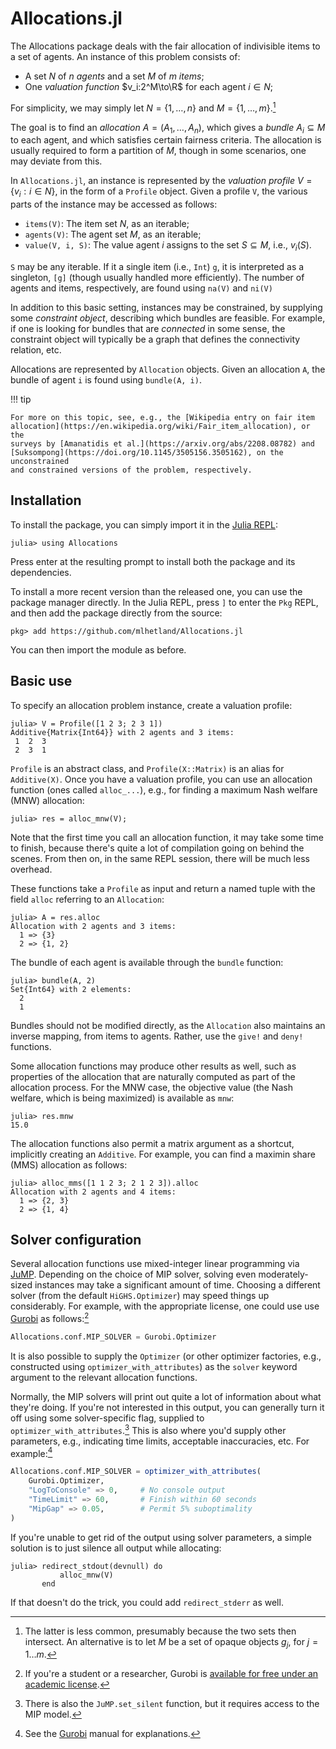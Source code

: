 # Allocations.jl

The Allocations package deals with the fair allocation of indivisible items
to a set of agents. An instance of this problem consists of:

- A set $N$ of $n$ *agents* and a set $M$ of $m$ *items*;
- One *valuation function* $v_i:2^M\to\R$ for each agent $i\in N$;

For simplicity, we may simply let $N=\{1,\dots,n\}$ and $M=\{1,\dots,m\}$.[^1]

The goal is to find an *allocation* $A=(A_1,\dots,A_n)$, which gives a *bundle*
$A_i\subseteq M$ to each agent, and which satisfies certain fairness criteria.
The allocation is usually required to form a partition of $M$, though in some
scenarios, one may deviate from this.

In `Allocations.jl`, an instance is represented by the *valuation profile*
$V=\{v_i:i\in N\}$, in the form of a `Profile` object. Given a profile `V`, the
various parts of the instance may be accessed as follows:

- `items(V)`: The item set $N$, as an iterable;
- `agents(V)`: The agent set $M$, as an iterable;
- `value(V, i, S)`: The value agent $i$ assigns to the set $S\subseteq
  M$, i.e., $v_i(S)$.

`S` may be any iterable. If it a single item (i.e., `Int`) `g`, it is
interpreted as a singleton, `[g]` (though usually handled more efficiently).
The number of agents and items, respectively, are found using `na(V)` and
`ni(V)`

In addition to this basic setting, instances may be constrained, by supplying
some *constraint object*, describing which bundles are feasible. For example, if
one is looking for bundles that are *connected* in some sense, the constraint
object will typically be a graph that defines the connectivity relation, etc.

Allocations are represented by `Allocation` objects. Given an allocation `A`,
the bundle of agent `i` is found using `bundle(A, i)`.

!!! tip

    For more on this topic, see, e.g., the [Wikipedia entry on fair item
    allocation](https://en.wikipedia.org/wiki/Fair_item_allocation), or the
    surveys by [Amanatidis et al.](https://arxiv.org/abs/2208.08782) and
    [Suksompong](https://doi.org/10.1145/3505156.3505162), on the unconstrained
    and constrained versions of the problem, respectively.

## Installation

To install the package, you can simply import it in the [Julia
REPL](https://docs.julialang.org/en/v1/stdlib/REPL/):

```jldoctest intro
julia> using Allocations
```

Press enter at the resulting prompt to install both the package and its
dependencies.

To install a more recent version than the released one, you can use the package
manager directly. In the Julia REPL, press `]` to enter the `Pkg` REPL, and then
add the package directly from the source:

```julia-repl
pkg> add https://github.com/mlhetland/Allocations.jl
```

You can then import the module as before.

## Basic use

To specify an allocation problem instance, create a valuation profile:

```jldoctest intro
julia> V = Profile([1 2 3; 2 3 1])
Additive{Matrix{Int64}} with 2 agents and 3 items:
 1  2  3
 2  3  1
```

`Profile` is an abstract class, and `Profile(X::Matrix)` is an alias for
`Additive(X)`. Once you have a valuation profile, you can use an allocation
function (ones called `alloc_...`), e.g., for finding a maximum Nash welfare
(MNW) allocation:

```jldoctest intro
julia> res = alloc_mnw(V);
```

Note that the first time you call an allocation function, it may take some time
to finish, because there's quite a lot of compilation going on behind the
scenes. From then on, in the same REPL session, there will be much less
overhead.

These functions take a `Profile` as input and return a named tuple with the
field `alloc` referring to an `Allocation`:

```jldoctest intro
julia> A = res.alloc
Allocation with 2 agents and 3 items:
  1 => {3}
  2 => {1, 2}
```

The bundle of each agent is available through the `bundle` function:

```jldoctest intro
julia> bundle(A, 2)
Set{Int64} with 2 elements:
  2
  1
```

Bundles should not be modified directly, as the `Allocation` also maintains an
inverse mapping, from items to agents. Rather, use the `give!` and `deny!`
functions.

Some allocation functions may produce other results as well, such as properties
of the allocation that are naturally computed as part of the allocation process.
For the MNW case, the objective value (the Nash welfare, which is being
maximized) is available as `mnw`:

```jldoctest intro
julia> res.mnw
15.0
```

The allocation functions also permit a matrix argument as a shortcut, implicitly
creating an `Additive`. For example, you can find a maximin share (MMS)
allocation as follows:

```jldoctest intro
julia> alloc_mms([1 1 2 3; 2 1 2 3]).alloc
Allocation with 2 agents and 4 items:
  1 => {2, 3}
  2 => {1, 4}
```

## Solver configuration

Several allocation functions use mixed-integer linear programming via
[JuMP](https://jump.dev). Depending on the choice of MIP solver, solving even
moderately-sized instances may take a significant amount of time. Choosing a
different solver (from the default `HiGHS.Optimizer`) may speed things up
considerably. For example, with the appropriate license, one could use use
[Gurobi](https://www.gurobi.com) as follows:[^2]

```julia
Allocations.conf.MIP_SOLVER = Gurobi.Optimizer
```

It is also possible to supply the `Optimizer` (or other optimizer factories,
e.g., constructed using `optimizer_with_attributes`) as the `solver` keyword
argument to the relevant allocation functions.

Normally, the MIP solvers will print out quite a lot of information about what
they're doing. If you're not interested in this output, you can generally turn
it off using some solver-specific flag, supplied to
`optimizer_with_attributes`.[^3] This is also where you'd supply other
parameters, e.g., indicating time limits, acceptable inaccuracies, etc. For
example:[^4]

```julia
Allocations.conf.MIP_SOLVER = optimizer_with_attributes(
    Gurobi.Optimizer,
    "LogToConsole" => 0,     # No console output
    "TimeLimit" => 60,       # Finish within 60 seconds
    "MipGap" => 0.05,        # Permit 5% suboptimality
)
```

If you're unable to get rid of the output using solver parameters, a simple
solution is to just silence all output while allocating:

```julia-repl
julia> redirect_stdout(devnull) do
           alloc_mnw(V)
       end
```

If that doesn't do the trick, you could add `redirect_stderr` as well.

[^1]: The latter is less common, presumably because the two sets then intersect. An alternative is to let $M$ be a set of opaque objects $g_j$, for $j=1\dots m$.
[^2]: If you're a student or a researcher, Gurobi is [available for free under an academic license](https://www.gurobi.com/academia).
[^3]: There is also the `JuMP.set_silent` function, but it requires access to the MIP model.
[^4]: See the [Gurobi](https://www.gurobi.com/documentation/10.0/refman/parameters.html) manual for explanations.
